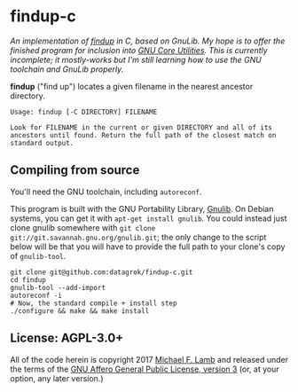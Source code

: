 # findup-c

_An implementation of [findup](https://github.com/datagrok/findup-sh) in C, based on GnuLib.
My hope is to offer the finished program for inclusion into [GNU Core Utilities](https://www.gnu.org/software/coreutils/).
This is currently incomplete;
it mostly-works but I'm still learning how to use the GNU toolchain and GnuLib properly._

**findup** ("find up") locates a given filename in the nearest ancestor directory.

```
Usage: findup [-C DIRECTORY] FILENAME

Look for FILENAME in the current or given DIRECTORY and all of its
ancestors until found. Return the full path of the closest match on
standard output.
```

## Compiling from source

You'll need the GNU toolchain, including `autoreconf`.

This program is built with the GNU Portability Library, [Gnulib](https://www.gnu.org/software/gnulib/). On Debian systems, you can get it with `apt-get install gnulib`. You could instead just clone gnulib somewhere with `git clone git://git.savannah.gnu.org/gnulib.git`; the only change to the script below will be that you will have to provide the full path to your clone's copy of `gnulib-tool`.

    git clone git@github.com:datagrok/findup-c.git
    cd findup
    gnulib-tool --add-import
    autoreconf -i
    # Now, the standard compile + install step
    ./configure && make && make install

## License: AGPL-3.0+

All of the code herein is copyright 2017 [Michael F. Lamb](http://datagrok.org) and released under the terms of the [GNU Affero General Public License, version 3][AGPL-3.0+] (or, at your option, any later version.)

[AGPL-3.0+]: http://www.gnu.org/licenses/agpl.html
